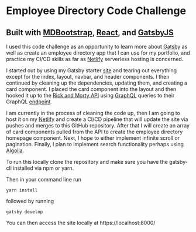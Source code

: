 # Employee Directory Code Challenge

## Built with [MDBootstrap](https://mdbootstrap.com/react/), [React](https://reactjs.org/), and [GatsbyJS](https://gatsbyjs.org)

I used this code challenge as an opportunity to learn more about [Gatsby](https://gatsbyjs.org/) as well as create an employee directory app that I can use for my portfolio, and practice my CI/CD skills as far as [Netlify](https://netlify.com) serverless hosting is concerned.

I started out by using my Gatsby starter [site](https://www.gatsbyjs.org/starters/jjcav84/mdbreact-gatsby-starter/) and tearing out everything except for the index, layout, navbar, and header components. I then continued by cleaning up the dependencies, updating them, and creating a card component. I placed the card component into the layout and then hooked it up to the [Rick and Morty API](https://rickandmortyapi) using [GraphQL](https://graphql.org/) queries to their GraphQL [endpoint](https://rickandmorthapi/graphql/).

I am currently in the process of cleaning the code up, then I am going to host it on my [Netlify](https://netlify.com) and create a CI/CD pipeline that will update the site via pushes and merges to this GitHub repository. After that I will create an array of card components pulled from the API to create the employee directory homepage component. Next, I hope to either implement infinite scroll or pagination. Finally, I plan to implement search functionality perhaps using [Algolia](https://algolia.com/).

To run this locally clone the repository and make sure you have the gatsby-cli installed via npm or yarn.

Then in your command line run

`yarn install`

followed by running

`gatsby develop`

You can then access the site locally at https://localhost:8000/
